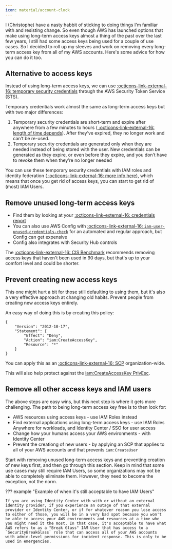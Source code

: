 ```yaml
---
icon: material/account-clock
---
```


I (Christophe) have a nasty habbit of sticking to doing things I'm familiar with and resisting change. So even though AWS has launched options that make using long-term access keys almost a thing of the past over the last few years, I still had some access keys being used for a couple of use cases. So I decided to roll up my sleeves and work on removing every long-term access key from all of my AWS accounts. Here's some advice for how you can do it too.

## Alternative to access keys

Instead of using long-term access keys, we can use [ :octicons-link-external-16: temporary security credentials](https://docs.aws.amazon.com/IAM/latest/UserGuide/id_credentials_temp.html) through the AWS Security Token Service (STS).

Temporary credentials work almost the same as long-term access keys but with two major differences:

1. Temporary security credentials are short-term and expire after anywhere from a few minutes to hours ([ :octicons-link-external-16: length of time depends](https://docs.aws.amazon.com/IAM/latest/UserGuide/id_credentials_temp_request.html#api_getfederationtoken)). After they’ve expired, they no longer work and can’t be re-used.
2. Temporary security credentials are generated only when they are needed instead of being stored with the user. New credentials can be generated as they expire, or even before they expire, and you don’t have to revoke them when they’re no longer needed

You can use these temporary security credentials with IAM roles and identity federation ([ :octicons-link-external-16: more info here](/aws/iam/identity-center/)), which means that once you get rid of access keys, you can start to get rid of (most) IAM Users.

## Remove unused long-term access keys

- Find them by looking at your [ :octicons-link-external-16: credentials report](https://docs.aws.amazon.com/IAM/latest/UserGuide/id_credentials_finding-unused.html#finding-unused-access-keys)
- You can also use AWS Config with [ :octicons-link-external-16: `iam-user-unused-credentials-check`](https://docs.aws.amazon.com/IAM/latest/UserGuide/id_credentials_finding-unused.html#finding-unused-access-keys) for an automated and regular approach, but Config can get expensive
- Config also integrates with Security Hub controls

The [ :octicons-link-external-16: CIS Benchmark](https://docs.aws.amazon.com/securityhub/latest/userguide/iam-controls.html#iam-8) recommends removing access keys that haven't been used in 90 days, but that's up to your comfort level and could be shorter. 

## Prevent creating new access keys

This one might hurt a bit for those still defaulting to using them, but it's also a very effective approach at changing old habits. Prevent people from creating new access keys entirely.

An easy way of doing this is by creating this policy:

```
{ 
    "Version": "2012-10-17", 
    "Statement": { 
        "Effect": "Deny", 
        "Action": "iam:CreateAccessKey", 
        "Resource": "*" 
    } 
}
```

You can apply this as an [ :octicons-link-external-16: SCP](https://docs.aws.amazon.com/organizations/latest/userguide/orgs_manage_policies_scps.html) organization-wide. 

This will also help protect against the [iam:CreateAccessKey PrivEsc](/aws/security-assessments/pentesting-red-teaming/privilege-escalation/iam-privilege-escalation/#iamcreateaccesskey).

## Remove all other access keys and IAM users

The above steps are easy wins, but this next step is where it gets more challenging. The path to being long-term access key free is to then look for:

- AWS resources using access keys - use IAM Roles instead
- Find external applications using long-term access keys - use IAM Roles Anywhere for workloads, and Identity Center / SSO for user access
- Change how your humans access your AWS environments - with Identity Center
- Prevent the creationg of new users - by applying an SCP that applies to all of your AWS accounts and that prevents `iam:CreateUser`

Start with removing unused long-term access keys and preventing creation of new keys first, and then go through this section. Keep in mind that some use cases may still require IAM Users, so some organizations may not be able to completely eliminate them. However, they need to become the exception, not the norm.

??? example "Example of when it's still acceptable to have IAM Users"

    If you are using Identity Center with with or without an external identity provider, if you experience an outage of that external provider or Identity Center, or if for whatever reason you lose access to either of those, you will be in a very bad spot because you won't be able to access your AWS environments and resources at a time whe you might need it the most. In that case, it's acceptable to have what AWS refers to as a "Break Glass" IAM User that has access to a `SecurityBreakGlass` role that can access all of your AWS accounts with admin-level permissions for incident response. This is only to be used in emergencies.